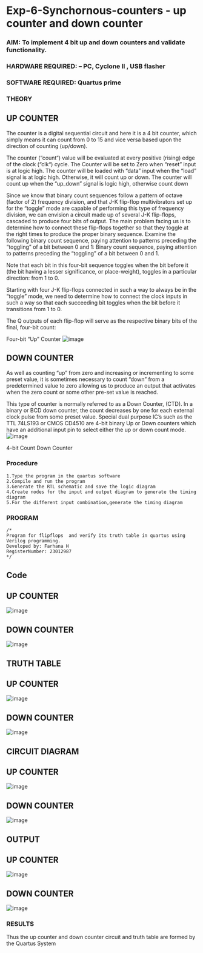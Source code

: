 # Exp-6-Synchornous-counters - up counter and down counter 
### AIM: To implement 4 bit up and down counters and validate  functionality.
### HARDWARE REQUIRED:  – PC, Cyclone II , USB flasher
### SOFTWARE REQUIRED:   Quartus prime
### THEORY 

## UP COUNTER 
The counter is a digital sequential circuit and here it is a 4 bit counter, which simply means it can count from 0 to 15 and vice versa based upon the direction of counting (up/down). 

The counter (“count“) value will be evaluated at every positive (rising) edge of the clock (“clk“) cycle.
The Counter will be set to Zero when “reset” input is at logic high.
The counter will be loaded with “data” input when the “load” signal is at logic high. Otherwise, it will count up or down.
The counter will count up when the “up_down” signal is logic high, otherwise count down

Since we know that binary count sequences follow a pattern of octave (factor of 2) frequency division, and that J-K flip-flop multivibrators set up for the “toggle” mode are capable of performing this type of frequency division, we can envision a circuit made up of several J-K flip-flops, cascaded to produce four bits of output.
The main problem facing us is to determine how to connect these flip-flops together so that they toggle at the right times to produce the proper binary sequence.
Examine the following binary count sequence, paying attention to patterns preceding the “toggling” of a bit between 0 and 1:
Binary count sequence, paying attention to patterns preceding the “toggling” of a bit between 0 and 1.

Note that each bit in this four-bit sequence toggles when the bit before it (the bit having a lesser significance, or place-weight), toggles in a particular direction: from 1 to 0.



 
 

Starting with four J-K flip-flops connected in such a way to always be in the “toggle” mode, we need to determine how to connect the clock inputs in such a way so that each succeeding bit toggles when the bit before it transitions from 1 to 0.

The Q outputs of each flip-flop will serve as the respective binary bits of the final, four-bit count:

 
 

Four-bit “Up” Counter
![image](https://user-images.githubusercontent.com/36288975/169644758-b2f4339d-9532-40c5-af40-8f4f8c942e2c.png)



## DOWN COUNTER 

As well as counting “up” from zero and increasing or incrementing to some preset value, it is sometimes necessary to count “down” from a predetermined value to zero allowing us to produce an output that activates when the zero count or some other pre-set value is reached.

This type of counter is normally referred to as a Down Counter, (CTD). In a binary or BCD down counter, the count decreases by one for each external clock pulse from some preset value. Special dual purpose IC’s such as the TTL 74LS193 or CMOS CD4510 are 4-bit binary Up or Down counters which have an additional input pin to select either the up or down count mode.
![image](https://user-images.githubusercontent.com/36288975/169644844-1a14e123-7228-4ed8-81a9-eb937dff4ac8.png)


4-bit Count Down Counter
### Procedure
```
1.Type the program in the quartus software
2.Compile and run the program
3.Generate the RTL schematic and save the logic diagram
4.Create nodes for the input and output diagram to generate the timing diagram
5.For the different input combination,generate the timing diagram
```
### PROGRAM
```
/*
Program for flipflops  and verify its truth table in quartus using Verilog programming.
Developed by: Farhana H
RegisterNumber: 23012987
*/
```
## Code
## UP COUNTER
![image](https://github.com/syedfayaz3105/Exp-7-Synchornous-counters-/assets/147144126/bdad15cc-1765-4253-9218-373f21b27902)
## DOWN COUNTER
![image](https://github.com/syedfayaz3105/Exp-7-Synchornous-counters-/assets/147144126/d708ad2b-5893-44d1-9d16-5d685ddfb96c)
## TRUTH TABLE
## UP COUNTER
![image](https://github.com/syedfayaz3105/Exp-7-Synchornous-counters-/assets/147144126/35efd13c-014e-4b35-a57b-9a67c77f613e)
## DOWN COUNTER
![image](https://github.com/syedfayaz3105/Exp-7-Synchornous-counters-/assets/147144126/a4fc82eb-737a-4376-820d-171677b4b499)
## CIRCUIT DIAGRAM
## UP COUNTER
![image](https://github.com/syedfayaz3105/Exp-7-Synchornous-counters-/assets/147144126/4bd36294-bd4e-487b-bd74-58eb78c571b2)
## DOWN COUNTER
![image](https://github.com/syedfayaz3105/Exp-7-Synchornous-counters-/assets/147144126/954d0fc5-b1bb-4731-8825-98f04763befc)
## OUTPUT
## UP COUNTER
![image](https://github.com/syedfayaz3105/Exp-7-Synchornous-counters-/assets/147144126/1263d20e-3fc4-48d5-9d1b-555c5f614442)
## DOWN COUNTER
![image](https://github.com/syedfayaz3105/Exp-7-Synchornous-counters-/assets/147144126/f020de3a-5b36-4234-9e39-cfe4e7308fc4)
### RESULTS 
Thus the up counter and down counter circuit and truth table are formed by the Quartus System
